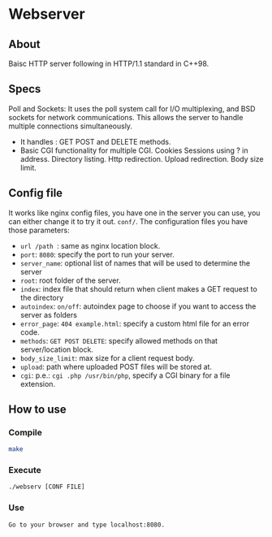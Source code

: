 # Webserver

## About

Baisc HTTP server following in HTTP/1.1 standard in C++98. 

## Specs
Poll and Sockets: It uses the poll system call for I/O multiplexing, and BSD sockets for network communications. This allows the server to handle multiple connections simultaneously.
- It handles : GET POST and DELETE methods.
- Basic CGI functionality for multiple CGI.
Cookies Sessions using ? in address.
Directory listing.
Http redirection.
Upload redirection.
Body size limit.



## Config file

It works like nginx config files, you have one in the server you can use, you can either change it to try it out. `conf/`.
The configuration files you have those parameters:
- `url /path `: same as nginx location block.
- `port`: `8080`: specify the port to run your server.
- `server_name`: optional list of names that will be used to determine the server
- `root`: root folder of the server.
- `index`: index file that should return when client makes a GET request to the directory
- `autoindex`: `on/off`: autoindex page to choose if you want to access the server as folders
- `error_page`: `404 example.html`: specify a custom html file for an error code.
- `methods`: `GET POST DELETE`: specify allowed methods on that server/location block.
- `body_size_limit`: max size for a client request body.
- `upload`: path where uploaded POST  files will be stored at.
- `cgi`: p.e.: `cgi .php /usr/bin/php`, specify a CGI binary for a file extension.

## How to use

### Compile
```sh
make
```
### Execute
```sh
./webserv [CONF FILE]
```
### Use
```sh
Go to your browser and type localhost:8080.
```
##

